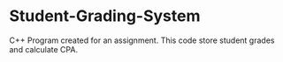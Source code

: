 # Student-Grading-System
C++ Program created for an assignment. This code store student grades and calculate CPA.
